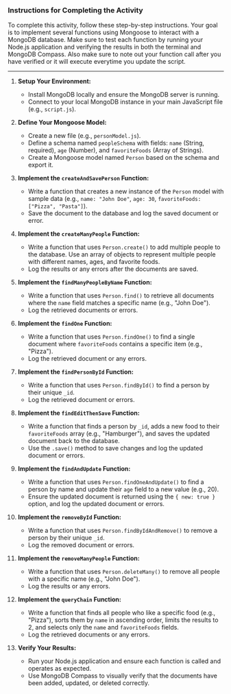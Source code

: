 ### **Instructions for Completing the Activity**

To complete this activity, follow these step-by-step instructions. Your goal is to implement several functions using Mongoose to interact with a MongoDB database. Make sure to test each function by running your Node.js application and verifying the results in both the terminal and MongoDB Compass. Also make sure to note out your function call after you have verified or it will execute everytime you update the script.

---

1. **Setup Your Environment:**
   - Install MongoDB locally and ensure the MongoDB server is running.
   - Connect to your local MongoDB instance in your main JavaScript file (e.g., `script.js`).

2. **Define Your Mongoose Model:**
   - Create a new file (e.g., `personModel.js`).
   - Define a schema named `peopleSchema` with fields: `name` (String, required), `age` (Number), and `favoriteFoods` (Array of Strings).
   - Create a Mongoose model named `Person` based on the schema and export it.

3. **Implement the `createAndSavePerson` Function:**
   - Write a function that creates a new instance of the `Person` model with sample data (e.g., `name: "John Doe"`, `age: 30`, `favoriteFoods: ["Pizza", "Pasta"]`).
   - Save the document to the database and log the saved document or error.

4. **Implement the `createManyPeople` Function:**
   - Write a function that uses `Person.create()` to add multiple people to the database. Use an array of objects to represent multiple people with different names, ages, and favorite foods.
   - Log the results or any errors after the documents are saved.

5. **Implement the `findManyPeopleByName` Function:**
   - Write a function that uses `Person.find()` to retrieve all documents where the `name` field matches a specific name (e.g., "John Doe").
   - Log the retrieved documents or errors.

6. **Implement the `findOne` Function:**
   - Write a function that uses `Person.findOne()` to find a single document where `favoriteFoods` contains a specific item (e.g., "Pizza").
   - Log the retrieved document or any errors.

7. **Implement the `findPersonById` Function:**
   - Write a function that uses `Person.findById()` to find a person by their unique `_id`.
   - Log the retrieved document or errors.

8. **Implement the `findEditThenSave` Function:**
   - Write a function that finds a person by `_id`, adds a new food to their `favoriteFoods` array (e.g., "Hamburger"), and saves the updated document back to the database.
   - Use the `.save()` method to save changes and log the updated document or errors.

9. **Implement the `findAndUpdate` Function:**
   - Write a function that uses `Person.findOneAndUpdate()` to find a person by name and update their `age` field to a new value (e.g., 20).
   - Ensure the updated document is returned using the `{ new: true }` option, and log the updated document or errors.

10. **Implement the `removeById` Function:**
    - Write a function that uses `Person.findByIdAndRemove()` to remove a person by their unique `_id`.
    - Log the removed document or errors.

11. **Implement the `removeManyPeople` Function:**
    - Write a function that uses `Person.deleteMany()` to remove all people with a specific name (e.g., "John Doe").
    - Log the results or any errors.

12. **Implement the `queryChain` Function:**
    - Write a function that finds all people who like a specific food (e.g., "Pizza"), sorts them by `name` in ascending order, limits the results to 2, and selects only the `name` and `favoriteFoods` fields.
    - Log the retrieved documents or any errors.

13. **Verify Your Results:**
    - Run your Node.js application and ensure each function is called and operates as expected.
    - Use MongoDB Compass to visually verify that the documents have been added, updated, or deleted correctly.